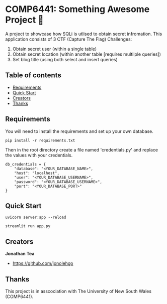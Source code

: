 # COMP6441: Something Awesome Project 🚩

A project to showcase how SQLi is utlised to obtain secret infromation. This application consists of 3 CTF (Capture The Flag) Challenges:

1. Obtain secret user (within a single table)
2. Obtain secret location (within another table [requires multilple queries])
3. Set blog title (using both select and insert queries)

## Table of contents

- [Requirements](#requirements)
- [Quick Start](#quick-start)
- [Creators](#creators)
- [Thanks](#thanks)

## Requirements

You will need to install the requirements and set up your own database.

```
pip install -r requirements.txt
```

Then in the root directory create a file named 'credentials.py' and replace the values with your credentials.

```
db_credentials = {
    "database": "<YOUR_DATABASE_NAME>",
    "host": "localhost",
    "user": "<YOUR_DATABASE_USERNAME>",
    "password": "<YOUR_DATABASE_USERNAME>",
    "port": "<YOUR_DATABASE_PORT>"
}

```

## Quick Start

```
uvicorn server:app --reload
```

```
streamlit run app.py
```

## Creators

**Jonathan Tea**

- <https://github.com/jonolehgo>

## Thanks

This project is in asscociation with The University of New South Wales (COMP6441).
